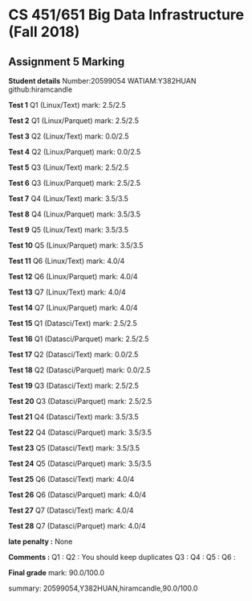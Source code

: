 # CS 451/651 Big Data Infrastructure (Fall 2018)
## Assignment 5 Marking

**Student details**
Number:20599054
WATIAM:Y382HUAN
github:hiramcandle

**Test 1**
Q1 (Linux/Text)
mark: 2.5/2.5

**Test 2**
Q1 (Linux/Parquet)
mark: 2.5/2.5

**Test 3**
Q2 (Linux/Text)
mark: 0.0/2.5

**Test 4**
Q2 (Linux/Parquet)
mark: 0.0/2.5

**Test 5**
Q3 (Linux/Text)
mark: 2.5/2.5

**Test 6**
Q3 (Linux/Parquet)
mark: 2.5/2.5

**Test 7**
Q4 (Linux/Text)
mark: 3.5/3.5

**Test 8**
Q4 (Linux/Parquet)
mark: 3.5/3.5

**Test 9**
Q5 (Linux/Text)
mark: 3.5/3.5

**Test 10**
Q5 (Linux/Parquet)
mark: 3.5/3.5

**Test 11**
Q6 (Linux/Text)
mark: 4.0/4

**Test 12**
Q6 (Linux/Parquet)
mark: 4.0/4

**Test 13**
Q7 (Linux/Text)
mark: 4.0/4

**Test 14**
Q7 (Linux/Parquet)
mark: 4.0/4

**Test 15**
Q1 (Datasci/Text)
mark: 2.5/2.5

**Test 16**
Q1 (Datasci/Parquet)
mark: 2.5/2.5

**Test 17**
Q2 (Datasci/Text)
mark: 0.0/2.5

**Test 18**
Q2 (Datasci/Parquet)
mark: 0.0/2.5

**Test 19**
Q3 (Datasci/Text)
mark: 2.5/2.5

**Test 20**
Q3 (Datasci/Parquet)
mark: 2.5/2.5

**Test 21**
Q4 (Datasci/Text)
mark: 3.5/3.5

**Test 22**
Q4 (Datasci/Parquet)
mark: 3.5/3.5

**Test 23**
Q5 (Datasci/Text)
mark: 3.5/3.5

**Test 24**
Q5 (Datasci/Parquet)
mark: 3.5/3.5

**Test 25**
Q6 (Datasci/Text)
mark: 4.0/4

**Test 26**
Q6 (Datasci/Parquet)
mark: 4.0/4

**Test 27**
Q7 (Datasci/Text)
mark: 4.0/4

**Test 28**
Q7 (Datasci/Parquet)
mark: 4.0/4

**late penalty :** None

**Comments :**
Q1 : 
Q2 : You should keep duplicates
Q3 : 
Q4 : 
Q5 : 
Q6 : 

**Final grade**
mark: 90.0/100.0

summary: 20599054,Y382HUAN,hiramcandle,90.0/100.0